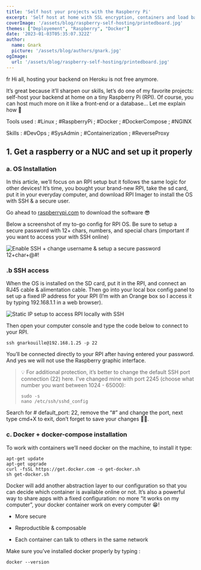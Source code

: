 ```yaml
---
title: 'Self host your projects with the Raspberry Pi'
excerpt: 'Self host at home with SSL encryption, containers and load balancer [tutorial for beginers]'
coverImage: '/assets/blog/raspberry-self-hosting/printedboard.jpg'
themes: ["Deployement", "Raspberry", "Docker"]
date: '2023-01-03T05:35:07.322Z'
author:
  name: Gnark
  picture: '/assets/blog/authors/gnark.jpg'
ogImage:
  url: '/assets/blog/raspberry-self-hosting/printedboard.jpg'
---
```


fr
Hi all, hosting your backend on Heroku is not free anymore.

It’s great because it’ll sharpen our skills, let’s do one of my favorite projects: self-host your backend at home on a tiny Raspberry Pi (RPI). Of course, you can host much more on it like a front-end or a database… Let me explain how 🧶

Tools used : #Linux ; #RaspberryPi ; #Docker ; #DockerCompose ; #NGINX

Skills : #DevOps ; #SysAdmin ; #Containerization ; #ReverseProxy

## 1. Get a raspberry or a NUC and set up it properly

### a. OS Installation

In this article, we’ll focus on an RPI setup but it follows the same logic for other devices! It’s time, you bought your brand-new RPI, take the sd card, put it in your everyday computer, and download RPI Imager to install the OS with SSH & a secure user.

Go ahead to [raspberrypi.com](https://www.raspberrypi.com/software/) to download the software 😎

Below a screenshot of my to-go config for RPI OS. Be sure to setup a secure password with 12+ chars, numbers, and special chars (important if you want to access your with SSH online)

![Enable SSH + change username & setup a secure password 12+char+@#!](https://images.mirror-media.xyz/publication-images/GuIFrpkc4dcjTza38gcph.png?height=424&width=601&size=large)

### .b SSH access

When the OS is installed on the SD card, put it in the RPI, and connect an RJ45 cable & alimentation cable. Then go into your local box config panel to set up a fixed IP address for your RPI (I’m with an Orange box so I access it by typing 192.168.1.1 in a web browser).

![Static IP setup to access RPI locally with SSH](https://images.mirror-media.xyz/publication-images/SSz0iFHAqCJ7MNpeQcRM0.png?height=238&width=460)

Then open your computer console and type the code below to connect to your RPI.

`ssh gnarkouille@192.168.1.25 -p 22`

You’ll be connected directly to your RPI after having entered your password. And yes we will not use the Raspberry graphic interface.

> 💡 For additional protection, it’s better to change the default SSH port connection (22) here. I’ve changed mine with port 2245 (choose what number you want between 1024 - 65000):
> 
> ```
> sudo -s
> nano /etc/ssh/sshd_config
> ```

Search for # default_port: 22, remove the “#” and change the port, next type cmd+X to exit, don’t forget to save your changes 👍🏻.

### c. Docker + docker-compose installation

To work with containers we’ll need docker on the machine, to install it type:

```
apt-get update
apt-get upgrade
curl -fsSL https://get.docker.com -o get-docker.sh
sh get-docker.sh
```

Docker will add another abstraction layer to our configuration so that you can decide which container is available online or not. It’s also a powerful way to share apps with a fixed configuration: no more “it works on my computer”, your docker container work on every computer 😁!

-   More secure
    
-   Reproductible & composable
    
-   Each container can talk to others in the same network
    

Make sure you’ve installed docker properly by typing :

`docker --version`